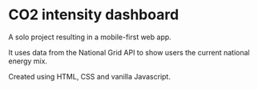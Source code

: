 # CO2 intensity dashboard

A solo project resulting in a mobile-first web app.

It uses data from the National Grid API to show users the current national energy mix.

Created using HTML, CSS and vanilla Javascript.
